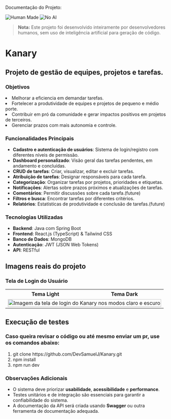 Documentação do Projeto:

![Human Made](https://img.shields.io/badge/Human%20Made-100%25-brightgreen?style=flat-square&logo=github)
![No AI](https://img.shields.io/badge/No%20AI-Human%20Crafted%20Code-orange?style=flat&logo=user&logoColor=white)

> **Nota:** Este projeto foi desenvolvido inteiramente por desenvolvedores humanos, sem uso de inteligência artificial para geração de código.

# Kanary

## Projeto de gestão de equipes, projetos e tarefas.

### Objetivos

<li>Melhorar a eficiencia em demandar tarefas.</li>
<li>Fortelecer a produtividade de equipes e projetos de pequeno e médio porte.</li>
<li>Contribuir em pró da comunidade e gerar impactos positivos em projetos de terceiros.</li>
<li>Gerenciar prazos com mais autonomia e controle.</li>



### Funcionalidades Principais
- **Cadastro e autenticação de usuários**: Sistema de login/registro com diferentes níveis de permissão.
- **Dashboard personalizado**: Visão geral das tarefas pendentes, em andamento e concluídas.
- **CRUD de tarefas**: Criar, visualizar, editar e excluir tarefas.
- **Atribuição de tarefas**: Designar responsáveis para cada tarefa.
- **Categorização**: Organizar tarefas por projetos, prioridades e etiquetas.
- **Notificações**: Alertas sobre prazos próximos e atualizações de tarefas.
- **Comentários**: Permitir discussões sobre cada tarefa.(future)
- **Filtros e busca**: Encontrar tarefas por diferentes critérios.
- **Relatórios**: Estatísticas de produtividade e conclusão de tarefas.(future)

### Tecnologias Utilizadas
- **Backend**: Java com Spring Boot
- **Frontend**: React.js (TypeScript) & Tailwind CSS
- **Banco de Dados**: MongoDB
- **Autenticação**: JWT (JSON Web Tokens)
- **API**: RESTful

## Imagens reais do projeto

### Tela de Login do Usuário

<table align="center">
  <tr>
    <th align="center">Tema Light</th>
    <th align="center">Tema Dark</th>
  </tr>
  <tr>
    <td colspan="2">
      <img src="https://github.com/user-attachments/assets/6563f485-6ad0-464c-bb44-d42d76b8073b" alt="Imagem da tela de login do Kanary nos modos claro e escuro" width="100%">
    </td>
  </tr>
</table>

## Execução de testes
### Caso queira revisar o código ou até mesmo enviar um pr, use os comandos abaixo:

<ol>
  <li>git clone https://github.com/DevSamuelJ/Kanary.git</li>
  <li>npm install</li>
  <li>npm run dev</li>
</ol>

### Observações Adicionais
- O sistema deve priorizar **usabilidade**, **acessibilidade** e **performance**.
- Testes unitários e de integração são essenciais para garantir a confiabilidade do sistema.
- A documentação da API será criada usando **Swagger** ou outra ferramenta de documentação adequada.
